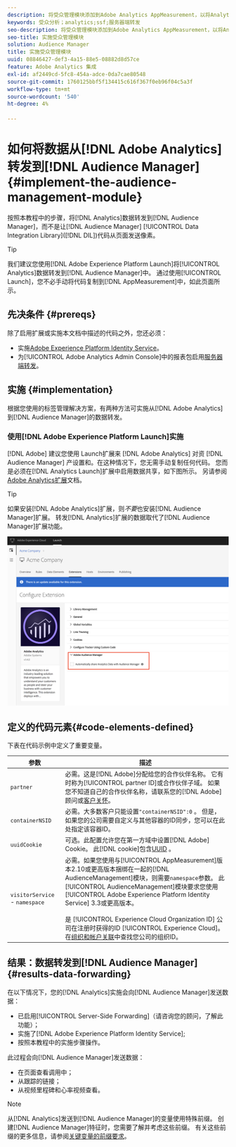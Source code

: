 ```yaml
---
description: 将受众管理模块添加到Adobe Analytics AppMeasurement，以将Analytics数据转发到Audience Manager，而不是让Audience ManagerData Integration Library(DIL)代码从页面发送像素。
keywords: 受众分析；analytics;ssf;服务器端转发
seo-description: 将受众管理模块添加到Adobe Analytics AppMeasurement，以将Analytics数据转发到Audience Manager，而不是让Audience ManagerData Integration Library(DIL)代码从页面发送像素。
seo-title: 实施受众管理模块
solution: Audience Manager
title: 实施受众管理模块
uuid: 08846427-def3-4a15-88e5-08882d8d57ce
feature: Adobe Analytics 集成
exl-id: af2449cd-5fc8-454a-adce-0da7cae80548
source-git-commit: 1760125bbf5f134415c616f367f0eb96f04c5a3f
workflow-type: tm+mt
source-wordcount: '540'
ht-degree: 4%

---
```


# 如何将数据从[!DNL Adobe Analytics]转发到[!DNL Audience Manager] {#implement-the-audience-management-module}

按照本教程中的步骤，将[!DNL Analytics]数据转发到[!DNL Audience Manager]，而不是让[!DNL Audience Manager] [!UICONTROL Data Integration Library]([!DNL DIL])代码从页面发送像素。

>[!TIP]
>
>我们建议您使用[!DNL Adobe Experience Platform Launch]将[!UICONTROL Analytics]数据转发到[!DNL Audience Manager]中。 通过使用[!UICONTROL Launch]，您不必手动将代码复制到[!DNL AppMeasurement]中，如此页面所示。

## 先决条件 {#prereqs}

除了启用扩展或实施本文档中描述的代码之外，您还必须：

* 实施[Adobe Experience Platform Identity Service](https://docs.adobe.com/content/help/zh-Hans/id-service/using/home.html)。
* 为[!UICONTROL Adobe Analytics Admin Console]中的报表包启用[服务器端转发](https://docs.adobe.com/help/en/analytics/admin/admin-tools/server-side-forwarding/ssf.html)。

## 实施 {#implementation}

根据您使用的标签管理解决方案，有两种方法可实施从[!DNL Adobe Analytics]到[!DNL Audience Manager]的数据转发。

### 使用[!DNL Adobe Experience Platform Launch]实施

[!DNL Adobe] 建议您使用 [](https://docs.adobe.com/content/help/en/launch/using/overview.html) Launch扩展来 [!DNL Adobe Analytics] 对资 [!DNL Audience Manager] 产设置和。在这种情况下，您无需手动复制任何代码。 您而是必须在[!DNL Analytics Launch]扩展中启用数据共享，如下图所示。 另请参阅[Adobe Analytics扩展](https://docs.adobe.com/content/help/en/launch/using/extensions-ref/adobe-extension/analytics-extension/overview.html#adobe-audience-manager)文档。

>[!TIP]
>
>如果安装[!DNL Adobe Analytics]扩展，则&#x200B;*不要*&#x200B;也安装[!DNL Audience Manager]扩展。 转发[!DNL Analytics]扩展的数据取代了[!DNL Audience Manager]扩展功能。

![如何启用从Adobe Analytics扩展到Audience Manager的数据共享](/help/using/integration/assets/analytics-to-aam.png)

## 定义的代码元素{#code-elements-defined}

下表在代码示例中定义了重要变量。

| 参数 | 描述 |
|--- |--- |
| `partner` | 必需。这是[!DNL Adobe]分配给您的合作伙伴名称。 它有时称为[!UICONTROL partner ID]或合作伙伴子域。  如果您不知道自己的合作伙伴名称，请联系您的[!DNL Adobe]顾问或[客户关怀](https://helpx.adobe.com/cn/marketing-cloud/contact-support.html)。 |
| `containerNSID` | 必需。大多数客户只能设置`"containerNSID":0` 。 但是，如果您的公司需要自定义与其他容器的ID同步，您可以在此处指定该容器ID。 |
| `uuidCookie` | 可选。此配置允许您在第一方域中设置[!DNL Adobe] Cookie。 此[!DNL cookie]包含[UUID](../../reference/ids-in-aam.md) 。 |
| `visitorService` - `namespace` | 必需。如果您使用与[!UICONTROL AppMeasurement]版本2.10或更高版本捆绑在一起的[!DNL AudienceManagement]模块，则需要`namespace`参数。 此[!UICONTROL AudienceManagement]模块要求您使用[!UICONTROL Adobe Experience Platform Identity Service] 3.3或更高版本。 <br><br>是 [!UICONTROL Experience Cloud Organization ID] 公司在注册时获得的ID  [!UICONTROL Experience Cloud]。在[组织和帐户关联](https://docs.adobe.com/content/help/en/core-services/interface/manage-users-and-products/organizations.html)中查找您公司的组织ID。 |

## 结果：数据转发到[!DNL Audience Manager] {#results-data-forwarding}

在以下情况下，您的[!DNL Analytics]实施会向[!DNL Audience Manager]发送数据：

* 已启用[!UICONTROL Server-Side Forwarding]（请咨询您的顾问，了解此功能）；
* 实施了[!DNL Adobe Experience Platform Identity Service];
* 按照本教程中的实施步骤操作。

此过程会向[!DNL Audience Manager]发送数据：

* 在页面查看调用中；
* 从跟踪的链接；
* 从视频里程碑和心率视频查看。

>[!NOTE]
>
>从[!DNL Analytics]发送到[!DNL Audience Manager]的变量使用特殊前缀。 创建[!DNL Audience Manager]特征时，您需要了解并考虑这些前缀。 有关这些前缀的更多信息，请参阅[关键变量的前缀要求](../../features/traits/trait-variable-prefixes.md)。
